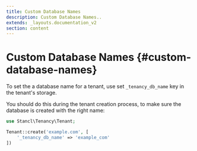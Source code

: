```yaml
---
title: Custom Database Names
description: Custom Database Names..
extends: _layouts.documentation_v2
section: content
---
```


# Custom Database Names {#custom-database-names}

To set the a database name for a tenant, use set `_tenancy_db_name` key in the tenant's storage.

You should do this during the tenant creation process, to make sure the database is created with the right name:

```php
use Stancl\Tenancy\Tenant;

Tenant::create('example.com', [
    '_tenancy_db_name' => 'example_com'
])
```